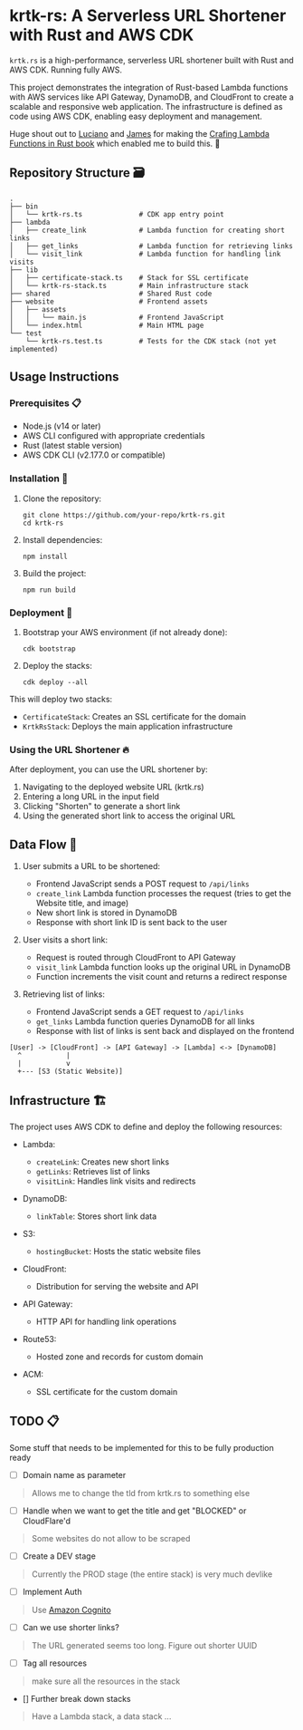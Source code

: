 # krtk-rs: A Serverless URL Shortener with Rust and AWS CDK

`krtk.rs` is a high-performance, serverless URL shortener built with Rust and AWS CDK. Running fully AWS. 

This project demonstrates the integration of Rust-based Lambda functions with AWS services like API Gateway, DynamoDB, and CloudFront to create a scalable and responsive web application. The infrastructure is defined as code using AWS CDK, enabling easy deployment and management.

Huge shout out to [Luciano](https://www.linkedin.com/in/lucianomammino/) and [James](https://www.linkedin.com/in/james-eastham/) for making the [Crafing Lambda Functions in Rust book](https://rust-lambda.com/) which enabled me to build this. 👏

## Repository Structure 🗃️

```
.
├── bin
│   └── krtk-rs.ts              # CDK app entry point
├── lambda
│   ├── create_link             # Lambda function for creating short links
│   ├── get_links               # Lambda function for retrieving links
│   └── visit_link              # Lambda function for handling link visits
├── lib
│   ├── certificate-stack.ts    # Stack for SSL certificate
│   └── krtk-rs-stack.ts        # Main infrastructure stack
├── shared                      # Shared Rust code
├── website                     # Frontend assets
│   ├── assets
│   │   └── main.js             # Frontend JavaScript
│   └── index.html              # Main HTML page
└── test
    └── krtk-rs.test.ts         # Tests for the CDK stack (not yet implemented)
```

## Usage Instructions

### Prerequisites 📋

- Node.js (v14 or later)
- AWS CLI configured with appropriate credentials
- Rust (latest stable version)
- AWS CDK CLI (v2.177.0 or compatible)

### Installation 💾

1. Clone the repository:
   ```
   git clone https://github.com/your-repo/krtk-rs.git
   cd krtk-rs
   ```

2. Install dependencies:
   ```
   npm install
   ```

3. Build the project:
   ```
   npm run build
   ```

### Deployment 🚀

1. Bootstrap your AWS environment (if not already done):
   ```
   cdk bootstrap
   ```

2. Deploy the stacks:
   ```
   cdk deploy --all
   ```

This will deploy two stacks:
- `CertificateStack`: Creates an SSL certificate for the domain
- `KrtkRsStack`: Deploys the main application infrastructure

### Using the URL Shortener 🔥

After deployment, you can use the URL shortener by:

1. Navigating to the deployed website URL (krtk.rs)
2. Entering a long URL in the input field
3. Clicking "Shorten" to generate a short link
4. Using the generated short link to access the original URL

## Data Flow 🔂

1. User submits a URL to be shortened:
   - Frontend JavaScript sends a POST request to `/api/links`
   - `create_link` Lambda function processes the request (tries to get the Website title, and image)
   - New short link is stored in DynamoDB
   - Response with short link ID is sent back to the user

2. User visits a short link:
   - Request is routed through CloudFront to API Gateway
   - `visit_link` Lambda function looks up the original URL in DynamoDB
   - Function increments the visit count and returns a redirect response

3. Retrieving list of links:
   - Frontend JavaScript sends a GET request to `/api/links`
   - `get_links` Lambda function queries DynamoDB for all links
   - Response with list of links is sent back and displayed on the frontend

```
[User] -> [CloudFront] -> [API Gateway] -> [Lambda] <-> [DynamoDB]
  ^           |
  |           v
  +--- [S3 (Static Website)]
```

## Infrastructure 🏗️

The project uses AWS CDK to define and deploy the following resources:

- Lambda:
  - `createLink`: Creates new short links
  - `getLinks`: Retrieves list of links
  - `visitLink`: Handles link visits and redirects

- DynamoDB:
  - `linkTable`: Stores short link data

- S3:
  - `hostingBucket`: Hosts the static website files

- CloudFront:
  - Distribution for serving the website and API

- API Gateway:
  - HTTP API for handling link operations

- Route53:
  - Hosted zone and records for custom domain

- ACM:
  - SSL certificate for the custom domain

## TODO 📋

Some stuff that needs to be implemented for this to be fully production ready

- [ ] Domain name as parameter 
> Allows me to change the tld from krtk.rs to something else
- [ ] Handle when we want to get the title and get "BLOCKED" or CloudFlare'd 
> Some websites do not allow to be scraped
- [ ] Create a DEV stage 
> Currently the PROD stage (the entire stack) is very much devlike
- [ ] Implement Auth 
> Use [Amazon Cognito](https://docs.aws.amazon.com/cognito/latest/developerguide/cognito-user-pools.html)
- [ ] Can we use shorter links? 
> The URL generated seems too long. Figure out shorter UUID
- [ ] Tag all resources 
> make sure all the resources in the stack
- [] Further break down stacks
> Have a Lambda stack, a data stack ...
